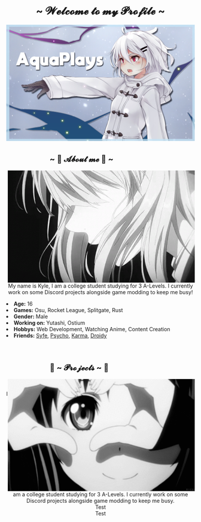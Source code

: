 <h1 align="center">~ 𝓦𝓮𝓵𝓬𝓸𝓶𝓮 𝓽𝓸 𝓶𝔂 𝓟𝓻𝓸𝓯𝓲𝓵𝓮 ~</h1>
<p align="center">
    <a href=""><img src="banner.png" alt="aqua's Banner"></a>
    </p>
<div>
    <h2 align="left">ㅤㅤㅤㅤㅤㅤ~ 📝 𝓐𝓫𝓸𝓾𝓽 𝓶𝓮 📝 ~</h2>
    <p>
        <img src="gif_one.gif" align="right">
</div>
<div>
    <p align="center">
        My name is Kyle, I am a college student studying for 3 A-Levels. I currently work on some Discord projects alongside game modding to keep me busy!
        <li>          
            <b>Age:</b> 16
            </li>
            <li>
            <b>Games:</b> Osu, Rocket League, Splitgate, Rust
            </li>
            <li>
            <b>Gender:</b> Male
            </li>
            <li>
            <b>Working on:</b> Yutashi, Ostium
            </li>
            <li>
            <b>Hobbys:</b> Web Development, Watching Anime, Content Creation
            </li>
            <li>
            <b>Friends:</b> <a href="https://github.com/ItsSyfe">Syfe</a>, <a href="https://github.com/PsychoPast">Psycho</a>, <a href="https://github.com/karmakittenx">Karma</a>, <a href="https://github.com/SiLeNSwOrD">Droidy</a>
        </li>
    </p>
    <br>
    <h2 align="left">ㅤㅤㅤㅤㅤㅤ📇 ~ 𝓟𝓻𝓸𝓳𝓮𝓬𝓽𝓼 ~ 📇</h2>
        <img src="gif_two.gif" align="right">
    <br>
    <p align="center">I am a college student studying for 3 A-Levels. I currently work on some Discord projects alongside game modding to keep me busy. <br>Test <br>Test</p>
</div>
<br>
